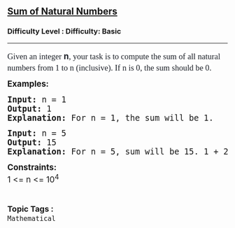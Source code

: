 <h2><a href="https://www.geeksforgeeks.org/problems/sum-of-series2811/1">Sum of Natural Numbers</a></h2><h3>Difficulty Level : Difficulty: Basic</h3><hr><div class="problems_problem_content__Xm_eO" data-cur="cursor"><p data-cur="cursor"><span style="font-size: 14pt;"><span style="color: #1e2229; font-family: Nunito; background-color: #ffffff;" data-cur="cursor">Given an integer </span><span style="box-sizing: border-box; font-weight: bolder; line-height: 1.7em; color: #1e2229; background-color: #ffffff; font-family: var(--gfg-font-secondary) !important;">n</span><span style="color: #1e2229; font-family: Nunito; background-color: #ffffff;" data-cur="cursor">, your task is to compute the sum of all natural numbers from 1 to n (inclusive). If n is 0, the sum should be 0.</span></span></p>
<p><span style="font-size: 14pt;"><strong>Examples:</strong></span></p>
<pre data-cur="cursor"><span style="font-size: 14pt;"><strong data-cur="cursor">Input: </strong>n = 1
<strong data-cur="cursor">Output:</strong> 1
<strong>Explanation:</strong> For n = 1, the sum will be 1.
</span></pre>
<pre data-cur="cursor"><span style="font-size: 14pt;"><strong>Input: </strong>n = 5
<strong data-cur="cursor">Output:</strong> 15
<strong data-cur="cursor">Explanation:</strong> For n = 5, sum will be 15. 1 + 2 + 3 + 4 + 5 = 15.</span></pre>
<p><span style="font-size: 14pt;"><strong>Constraints:</strong><br>1 &lt;= n &lt;= 10<sup>4</sup></span></p></div><br><p><span style=font-size:18px><strong>Topic Tags : </strong><br><code>Mathematical</code>&nbsp;